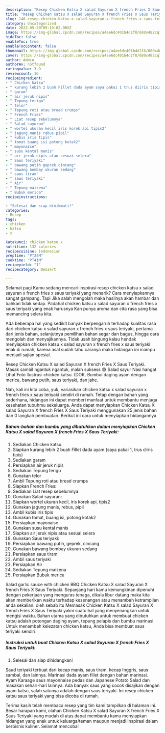 ```yaml
---
description: "Resep Chicken Katsu X salad Sayuran X french Fries X Saus Teriyaki yang Menggugah Selera"
title: "Resep Chicken Katsu X salad Sayuran X french Fries X Saus Teriyaki yang Menggugah Selera"
slug: 146-resep-chicken-katsu-x-salad-sayuran-x-french-fries-x-saus-teriyaki-yang-menggugah-selera
category: Uncategorized
date: 2022-05-20T09:19:02.905Z
image: https://img-global.cpcdn.com/recipes/a4ae6dc401b4d2f8/680x482cq70/chicken-katsu-x-salad-sayuran-x-french-fries-x-saus-teriyaki-foto-resep-utama.jpg
hideToc: false
enableToc: true
enableTocContent: false
thumbnail: https://img-global.cpcdn.com/recipes/a4ae6dc401b4d2f8/680x482cq70/chicken-katsu-x-salad-sayuran-x-french-fries-x-saus-teriyaki-foto-resep-utama.jpg
cover: https://img-global.cpcdn.com/recipes/a4ae6dc401b4d2f8/680x482cq70/chicken-katsu-x-salad-sayuran-x-french-fries-x-saus-teriyaki-foto-resep-utama.jpg
author: Admin
authorAv: notfound
ratingvalue: 3.9
reviewcount: 16
recipeingredient:
- " Chicken katsu"
- " kurang lebih 2 buah Fillet dada ayam saya pakai 1 trus diiris tipis"
- " garam"
- " air jeruk nipis"
- " Tepung terigu"
- " telor"
- " Tepung roti atau bread crumps"
- " French Fries"
- " Liat resep sebelumnya"
- " Salad sayuran"
- " wortel ukuran kecil iris korek api tipis2"
- " jagung manis rebus pipil"
- " kubis iris tipis"
- " tomat buang isi potong kotak2"
- " mayonaise"
- " susu kental manis"
- " air jeruk nipis atau sesuai selera"
- " Saus teriyaki"
- " bawang putih geprek cincang"
- " bawang bombay ukuran sedang"
- " saus tiram"
- " saus teriyaki"
- " Air"
- " Tepung maizena"
- " Bubuk merica"
recipeinstructions:

- "Selesai dan siap dinikmati!"
categories:
- Resep
tags:
- chicken
- katsu
- x

katakunci: chicken katsu x 
nutrition: 132 calories
recipecuisine: Indonesian
preptime: "PT24M"
cooktime: "PT41M"
recipeyield: "1"
recipecategory: Dessert

---
```



Selamat pagi Kamu sedang mencari inspirasi resep chicken katsu x salad sayuran x french fries x saus teriyaki yang menarik? Cara menyiapkannya sangat gampang. Tapi Jika salah mengolah maka hasilnya akan hambar dan bahkan tidak sedap. Padahal chicken katsu x salad sayuran x french fries x saus teriyaki yang enak harusnya Kan punya aroma dan cita rasa yang bisa memancing selera kita.


Ada beberapa hal yang sedikit banyak berpengaruh terhadap kualitas rasa dari chicken katsu x salad sayuran x french fries x saus teriyaki, pertama dari jenis bahan, selanjutnya pemilihan bahan segar dan bagus, hingga cara mengolah dan menyajikannya. Tidak usah bingung kalau hendak menyiapkan chicken katsu x salad sayuran x french fries x saus teriyaki enak di rumah, karena asal sudah tahu caranya maka hidangan ini mampu menjadi sajian spesial.

Resep Chicken Katsu X salad Sayuran X french Fries X Saus Teriyaki. Masak sambil ngantuk ngantuk, malah suksess 😅 Salad sayur Nasi hangat Lihat Foto Ilustrasi chicken katsu. (DOK. Bumbui daging ayam dengan merica, bawang putih, saus teriyaki, dan jahe.


Nah, kali ini kita coba, yuk, variasikan chicken katsu x salad sayuran x french fries x saus teriyaki sendiri di rumah. Tetap dengan bahan yang sederhana, hidangan ini dapat memberi manfaat untuk membantu menjaga kesehatan tubuhmu sekeluarga. Anda dapat menyiapkan Chicken Katsu X salad Sayuran X french Fries X Saus Teriyaki menggunakan 25 jenis bahan dan 0 langkah pembuatan. Berikut ini cara untuk menyiapkan hidangannya.

<!--inarticleads1-->

##### Bahan-bahan dan bumbu yang dibutuhkan dalam menyiapkan Chicken Katsu X salad Sayuran X french Fries X Saus Teriyaki:

1. Sediakan  Chicken katsu:
1. Siapkan  kurang lebih 2 buah Fillet dada ayam (saya pakai 1, trus diiris tipis)
1. Sediakan  garam
1. Persiapkan  air jeruk nipis
1. Sediakan  Tepung terigu
1. Gunakan  telor
1. Ambil  Tepung roti atau bread crumps
1. Siapkan  French Fries:
1. Sediakan  Liat resep sebelumnya
1. Gunakan  Salad sayuran:
1. Siapkan  wortel ukuran kecil, iris korek api, tipis2
1. Gunakan  jagung manis, rebus, pipil
1. Ambil  kubis iris tipis
1. Gunakan  tomat, buang isi, potong kotak2
1. Persiapkan  mayonaise
1. Gunakan  susu kental manis
1. Siapkan  air jeruk nipis atau sesuai selera
1. Gunakan  Saus teriyaki:
1. Persiapkan  bawang putih, geprek, cincang
1. Gunakan  bawang bombay ukuran sedang
1. Persiapkan  saus tiram
1. Ambil  saus teriyaki
1. Persiapkan  Air
1. Sediakan  Tepung maizena
1. Persiapkan  Bubuk merica


Salad garlic sauce with chicken BBQ Chicken Katsu X salad Sayuran X french Fries X Saus Teriyaki. Sepanjang hari kamu kemungkinan dipenuhi dengan pekerjaan yang menguras tenaga, dikala libur datang maka kita akan memberikan waktu terhadap kesenangan atau menambah ketrampilan anda sekalian. oleh sebab itu Memasak Chicken Katsu X salad Sayuran X french Fries X Saus Teriyaki yakni suatu hal yang menyenangkan untuk mengisi waktu. Bahan utama yang dibutuhkan untuk membuat chicken katsu adalah potongan daging ayam, tepung pelapis dan bumbu marinasi. Untuk menambah kelezatan chicken katsu, Anda bisa membuat saus teriyaki sendiri. 

<!--inarticleads2-->

##### Instruksi untuk buat Chicken Katsu X salad Sayuran X french Fries X Saus Teriyaki:


1. Selesai dan siap dihidangkan!

Saud teriyaki terbuat dari kecap manis, saus tiram, kecap Inggris, saus sambal, dan lainnya. Marinasi dada ayam fillet dengan bahan marinasi. Ayam Karaage saus mayonnaise pedas dan Japanese Potato Salad dan masakan sehari-hari lainnya. Ada banyak saus yang cocok disajikan dengan ayam katsu, salah satunya adalah dengan saus teriyaki. Ini resep chicken katsu saus teriyaki yang bisa dicoba di rumah. 

Terima kasih telah membaca resep yang tim kami tampilkan di halaman ini. Besar harapan kami, olahan Chicken Katsu X salad Sayuran X french Fries X Saus Teriyaki yang mudah di atas dapat membantu kamu menyiapkan hidangan yang enak untuk keluarga/teman maupun menjadi inspirasi dalam berbisnis kuliner. Selamat mencoba!
